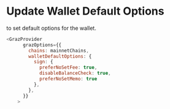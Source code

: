 # Update Wallet Default Options

to set default options for the wallet.

```javascript
<GrazProvider
      grazOptions={{
        chains: mainnetChains,
        walletDefaultOptions: {
          sign: {
            preferNoSetFee: true,
            disableBalanceCheck: true,
            preferNoSetMemo: true
          },
        },
      }}
    >
```

